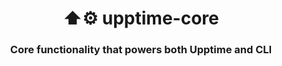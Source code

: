 <h1 align="center" style="border-bottom: none;">⬆️⚙️ upptime-core</h1>
<h3 align="center">Core functionality that powers both Upptime and CLI</h3>

